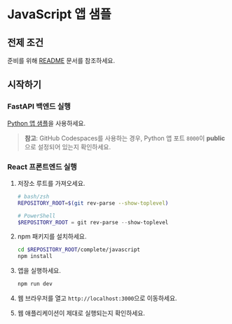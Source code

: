 # JavaScript 앱 샘플

## 전제 조건

준비를 위해 [README](../../README.md) 문서를 참조하세요.

## 시작하기

### FastAPI 백엔드 실행

[Python 앱 샘플](../python/)을 사용하세요.

> **참고**: GitHub Codespaces를 사용하는 경우, Python 앱 포트 `8000`이 **public**으로 설정되어 있는지 확인하세요.

### React 프론트엔드 실행

1. 저장소 루트를 가져오세요.

    ```bash
    # bash/zsh
    REPOSITORY_ROOT=$(git rev-parse --show-toplevel)
    ```

    ```powershell
    # PowerShell
    $REPOSITORY_ROOT = git rev-parse --show-toplevel
    ```

1. npm 패키지를 설치하세요.

    ```bash
    cd $REPOSITORY_ROOT/complete/javascript
    npm install
    ```

1. 앱을 실행하세요.

    ```bash
    npm run dev
    ```

1. 웹 브라우저를 열고 `http://localhost:3000`으로 이동하세요.
1. 웹 애플리케이션이 제대로 실행되는지 확인하세요.